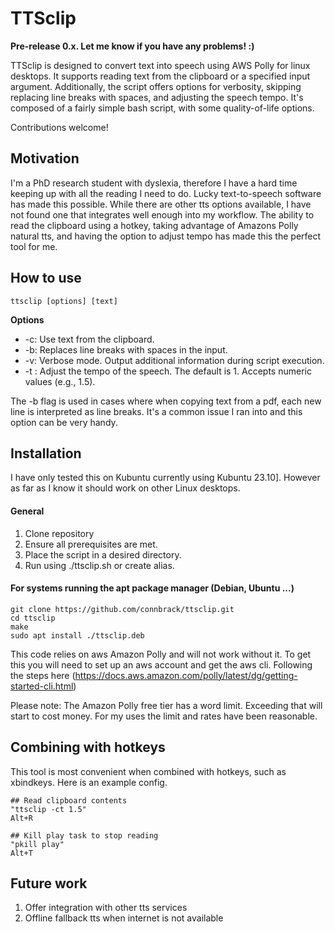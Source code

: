 
# TTSclip

**Pre-release 0.x. Let me know if you have any problems! :)**

TTSclip is designed to convert text into speech using AWS Polly for linux desktops. It supports reading text from the clipboard or a specified input argument. Additionally, the script offers options for verbosity, skipping replacing line breaks with spaces, and adjusting the speech tempo. It's composed of a fairly simple bash script, with some quality-of-life options.

Contributions welcome!

## Motivation

I'm a PhD research student with dyslexia, therefore I have a hard time keeping up with all the reading I need to do. Lucky text-to-speech software has made this possible. While there are other tts options available, I have not found one that integrates well enough into my workflow. The ability to read the clipboard using a hotkey, taking advantage of Amazons Polly natural tts, and having the option to adjust tempo has made this the perfect tool for me.

## How to use

```
ttsclip [options] [text]
```

**Options**
- -c: Use text from the clipboard.
- -b: Replaces line breaks with spaces in the input.
- -v: Verbose mode. Output additional information during script execution.
- -t <tempo>: Adjust the tempo of the speech. The default is 1. Accepts numeric values (e.g., 1.5).

The -b flag is used in cases where when copying text from a pdf, each new line is interpreted as line breaks. It's a common issue I ran into and this option can be very handy.

## Installation

I have only tested this on Kubuntu currently using Kubuntu 23.10]. However as far as I know it should work on other Linux desktops.

#### General
1. Clone repository
1. Ensure all prerequisites are met.
1. Place the script in a desired directory.
1. Run using ./ttsclip.sh or create alias.


#### For systems running the apt package manager (Debian, Ubuntu ...)
```
git clone https://github.com/connbrack/ttsclip.git
cd ttsclip
make
sudo apt install ./ttsclip.deb
```

This code relies on aws Amazon Polly and will not work without it. To get this you will need to set up an aws account and get the aws cli. Following the steps here (https://docs.aws.amazon.com/polly/latest/dg/getting-started-cli.html)

Please note: The Amazon Polly free tier has a word limit. Exceeding that will start to cost money. For my uses the limit and rates have been reasonable.

## Combining with hotkeys
This tool is most convenient when combined with hotkeys, such as xbindkeys. Here is an example config.

```
## Read clipboard contents
"ttsclip -ct 1.5"
Alt+R

## Kill play task to stop reading
"pkill play"
Alt+T

```

## Future work

1. Offer integration with other tts services
1. Offline fallback tts when internet is not available

